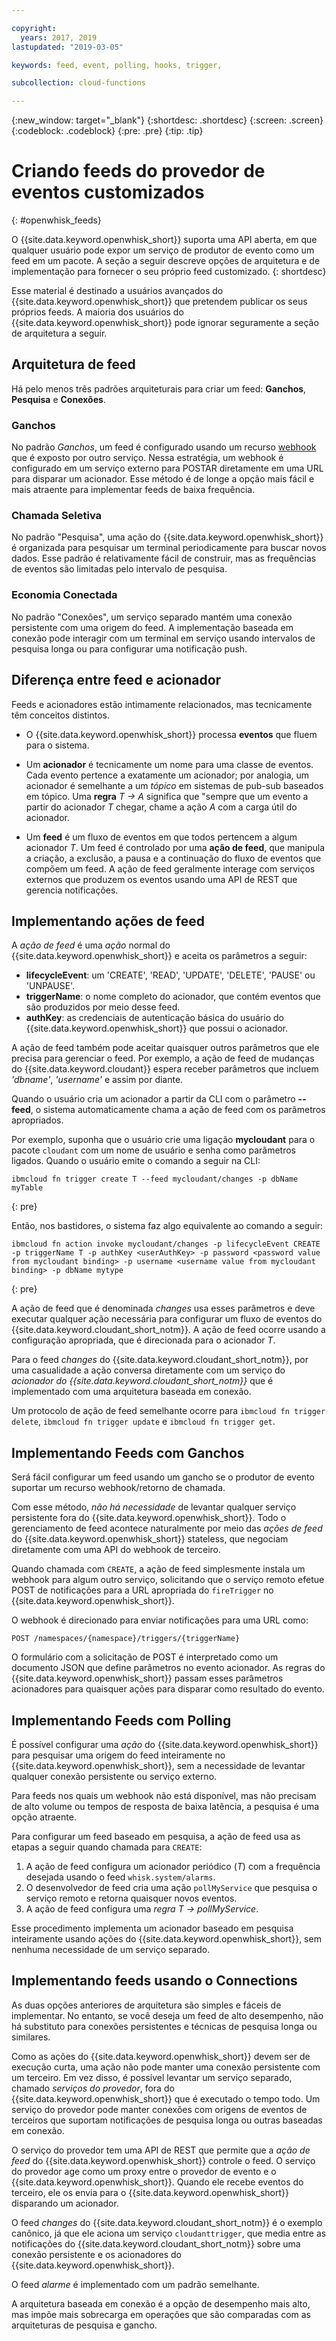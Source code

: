 ```yaml
---

copyright:
  years: 2017, 2019
lastupdated: "2019-03-05"

keywords: feed, event, polling, hooks, trigger, 

subcollection: cloud-functions

---
```


{:new_window: target="_blank"}
{:shortdesc: .shortdesc}
{:screen: .screen}
{:codeblock: .codeblock}
{:pre: .pre}
{:tip: .tip}

# Criando feeds do provedor de eventos customizados
{: #openwhisk_feeds}

O {{site.data.keyword.openwhisk_short}} suporta uma API aberta, em que qualquer usuário pode expor um serviço de produtor de evento como um feed em um pacote. A seção a seguir descreve opções de arquitetura e de implementação para fornecer o seu próprio feed customizado.
{: shortdesc}

Esse material é destinado a usuários avançados do {{site.data.keyword.openwhisk_short}} que pretendem publicar os seus próprios feeds. A maioria dos usuários do {{site.data.keyword.openwhisk_short}} pode ignorar seguramente a seção de arquitetura a seguir.

## Arquitetura de feed

Há pelo menos três padrões arquiteturais para criar um feed: **Ganchos**, **Pesquisa** e **Conexões**.

### Ganchos
No padrão *Ganchos*, um feed é configurado usando um recurso [webhook](https://en.wikipedia.org/wiki/Webhook) que é exposto por outro serviço.   Nessa estratégia, um webhook é configurado em um serviço externo para POSTAR diretamente em uma URL para disparar um acionador. Esse método é de longe a opção mais fácil e mais atraente para implementar feeds de baixa frequência.



### Chamada Seletiva
No padrão "Pesquisa", uma ação do {{site.data.keyword.openwhisk_short}} é organizada para pesquisar um terminal periodicamente para buscar novos dados. Esse padrão é relativamente fácil de construir, mas as frequências de eventos são limitadas pelo intervalo de pesquisa.

### Economia Conectada
No padrão "Conexões", um serviço separado mantém uma conexão persistente com uma origem do feed. A implementação baseada em conexão pode interagir com um terminal em serviço usando intervalos de pesquisa longa ou para configurar uma notificação push.





## Diferença entre feed e acionador

Feeds e acionadores estão intimamente relacionados, mas tecnicamente têm conceitos distintos.   

- O {{site.data.keyword.openwhisk_short}} processa **eventos** que fluem para o sistema.

- Um **acionador** é tecnicamente um nome para uma classe de eventos. Cada evento pertence a exatamente um acionador; por analogia, um acionador é semelhante a um *tópico* em sistemas de pub-sub baseados em tópico. Uma **regra** *T -> A* significa que "sempre que um evento a partir do acionador *T* chegar, chame a ação *A* com a carga útil do acionador.

- Um **feed** é um fluxo de eventos em que todos pertencem a algum acionador *T*. Um feed é controlado por uma **ação de feed**, que manipula a criação, a exclusão, a pausa e a continuação do fluxo de eventos que compõem um feed. A ação de feed geralmente interage com serviços externos que produzem os eventos usando uma API de REST que gerencia notificações.

##  Implementando ações de feed

A *ação de feed* é uma *ação* normal do {{site.data.keyword.openwhisk_short}} e aceita os parâmetros a seguir:
* **lifecycleEvent**: um 'CREATE', 'READ', 'UPDATE', 'DELETE', 'PAUSE' ou 'UNPAUSE'.
* **triggerName**: o nome completo do acionador, que contém eventos que são produzidos por meio desse feed.
* **authKey**: as credenciais de autenticação básica do usuário do {{site.data.keyword.openwhisk_short}} que possui o acionador.

A ação de feed também pode aceitar quaisquer outros parâmetros que ele precisa para gerenciar o feed. Por exemplo, a ação de feed de mudanças do {{site.data.keyword.cloudant}} espera receber parâmetros que incluem *'dbname'*, *'username'* e assim por diante.

Quando o usuário cria um acionador a partir da CLI com o parâmetro **--feed**, o sistema automaticamente chama a ação de feed com os parâmetros apropriados.

Por exemplo, suponha que o usuário crie uma ligação **mycloudant** para o pacote `cloudant` com um nome de usuário e senha como parâmetros ligados. Quando o usuário emite o comando a seguir na CLI:
```
ibmcloud fn trigger create T --feed mycloudant/changes -p dbName myTable
```
{: pre}

Então, nos bastidores, o sistema faz algo equivalente ao comando a seguir:
```
ibmcloud fn action invoke mycloudant/changes -p lifecycleEvent CREATE -p triggerName T -p authKey <userAuthKey> -p password <password value from mycloudant binding> -p username <username value from mycloudant binding> -p dbName mytype
```
{: pre}

A ação de feed que é denominada *changes* usa esses parâmetros e deve executar qualquer ação necessária para configurar um fluxo de eventos do {{site.data.keyword.cloudant_short_notm}}. A ação de feed ocorre usando a configuração apropriada, que é direcionada para o acionador *T*.

Para o feed *changes* do {{site.data.keyword.cloudant_short_notm}}, por uma casualidade a ação conversa diretamente com um serviço do *acionador do {{site.data.keyword.cloudant_short_notm}}* que é implementado com uma arquitetura baseada em conexão.

Um protocolo de ação de feed semelhante ocorre para `ibmcloud fn trigger delete`, `ibmcloud fn trigger update` e `ibmcloud fn trigger get`.

## Implementando Feeds com Ganchos

Será fácil configurar um feed usando um gancho se o produtor de evento suportar um recurso webhook/retorno de chamada.

Com esse método, _não há necessidade_ de levantar qualquer serviço persistente fora do {{site.data.keyword.openwhisk_short}}. Todo o gerenciamento de feed acontece naturalmente por meio das *ações de feed* do {{site.data.keyword.openwhisk_short}} stateless, que negociam diretamente com uma API do webhook de terceiro.

Quando chamada com `CREATE`, a ação de feed simplesmente instala um webhook para algum outro serviço, solicitando que o serviço remoto efetue POST de notificações para a URL apropriada do `fireTrigger` no {{site.data.keyword.openwhisk_short}}.

O webhook é direcionado para enviar notificações para uma URL como:

`POST /namespaces/{namespace}/triggers/{triggerName}`

O formulário com a solicitação de POST é interpretado como um documento JSON que define parâmetros no evento acionador. As regras do {{site.data.keyword.openwhisk_short}} passam esses parâmetros acionadores para quaisquer ações para disparar como resultado do evento.

## Implementando Feeds com Polling

É possível configurar uma *ação* do {{site.data.keyword.openwhisk_short}} para pesquisar uma origem do feed inteiramente no {{site.data.keyword.openwhisk_short}}, sem a necessidade de levantar qualquer conexão persistente ou serviço externo.

Para feeds nos quais um webhook não está disponível, mas não precisam de alto volume ou tempos de resposta de baixa latência, a pesquisa é uma opção atraente.

Para configurar um feed baseado em pesquisa, a ação de feed usa as etapas a seguir quando chamada para `CREATE`:

1. A ação de feed configura um acionador periódico (*T*) com a frequência desejada usando o feed `whisk.system/alarms`.
2. O desenvolvedor de feed cria uma ação `pollMyService` que pesquisa o serviço remoto e retorna quaisquer novos eventos.
3. A ação de feed configura uma *regra* *T -> pollMyService*.

Esse procedimento implementa um acionador baseado em pesquisa inteiramente usando ações do {{site.data.keyword.openwhisk_short}}, sem nenhuma necessidade de um serviço separado.

## Implementando feeds usando o Connections

As duas opções anteriores de arquitetura são simples e fáceis de implementar. No entanto, se você deseja um feed de alto desempenho, não há substituto para conexões persistentes e técnicas de pesquisa longa ou similares.

Como as ações do {{site.data.keyword.openwhisk_short}} devem ser de execução curta, uma ação não pode manter uma conexão persistente com um terceiro. Em vez disso, é possível levantar um serviço separado, chamado *serviços do provedor*, fora do {{site.data.keyword.openwhisk_short}} que é executado o tempo todo. Um serviço do provedor pode manter conexões com origens de eventos de terceiros que suportam notificações de pesquisa longa ou outras baseadas em conexão.

O serviço do provedor tem uma API de REST que permite que a *ação de feed* do {{site.data.keyword.openwhisk_short}} controle o feed. O serviço do provedor age como um proxy entre o provedor de evento e o {{site.data.keyword.openwhisk_short}}. Quando ele recebe eventos do terceiro, ele os envia para o {{site.data.keyword.openwhisk_short}} disparando um acionador.

O feed *changes* do {{site.data.keyword.cloudant_short_notm}} é o exemplo canônico, já que ele aciona um serviço `cloudanttrigger`, que media entre as notificações do {{site.data.keyword.cloudant_short_notm}} sobre uma conexão persistente e os acionadores do {{site.data.keyword.openwhisk_short}}.


O feed *alarme* é implementado com um padrão semelhante.

A arquitetura baseada em conexão é a opção de desempenho mais alto, mas impõe mais sobrecarga em operações que são comparadas com as arquiteturas de pesquisa e gancho.
